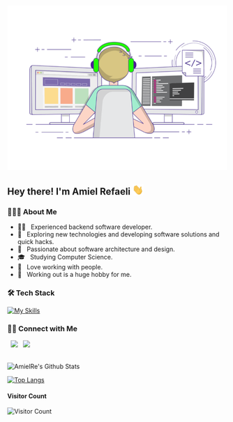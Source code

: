![Header](https://github.com/AmielRe/AmielRe/blob/main/program.gif)

<h2> Hey there! I'm Amiel Refaeli <img src="https://github.com/AmielRe/AmielRe/blob/main/hi.gif" width="25"></h2>

<h3> 👨🏻‍💻 About Me </h3>

- 🧑‍💻 &nbsp; Experienced backend software developer.
- 🤔 &nbsp; Exploring new technologies and developing software solutions and quick hacks.
- 💭 &nbsp; Passionate about software architecture and design.
- 🎓 &nbsp; Studying Computer Science.
- 👯 &nbsp; Love working with people.
- 🏅 &nbsp; Working out is a huge hobby for me.

<h3>🛠 Tech Stack</h3>

[![My Skills](https://skillicons.dev/icons?i=cs,java,docker,git,hibernate,spring,py,rabbitmq,openshift,vscode,postgres,css,html,js,nodejs,react,jenkins,androidstudio,mongodb,firebase&perline=10)](https://skillicons.dev)

<h3> 🤝🏻 Connect with Me </h3>

<p align="start">
&nbsp; <a href="https://www.linkedin.com/in/amiel-refaeli/" target="_blank" rel="noopener noreferrer"><img src="https://img.icons8.com/plasticine/100/000000/linkedin.png" width="75" /></a>
&nbsp; <a href="mailto:amieli1999@gmail.com" target="_blank" rel="noopener noreferrer"><img src="https://img.icons8.com/plasticine/100/000000/gmail.png"  width="75" /></a>
</p>

<br>

<img align="center" src="https://github-readme-stats.vercel.app/api?username=amielre&include_all_commits=true&count_private=true&show_icons=true&line_height=20&title_color=7A7ADB&icon_color=2234AE&text_color=D3D3D3&bg_color=0,000000,130F40" alt="AmielRe's Github Stats">

</br>

[![Top Langs](https://github-readme-stats.vercel.app/api/top-langs/?username=amielre&layout=compact&text_color=daf7dc&bg_color=151515)](https://github.com/amielre/github-readme-stats)

#### **Visitor Count**
 ![Visitor Count](https://profile-counter.glitch.me/{amielre}/count.svg)
